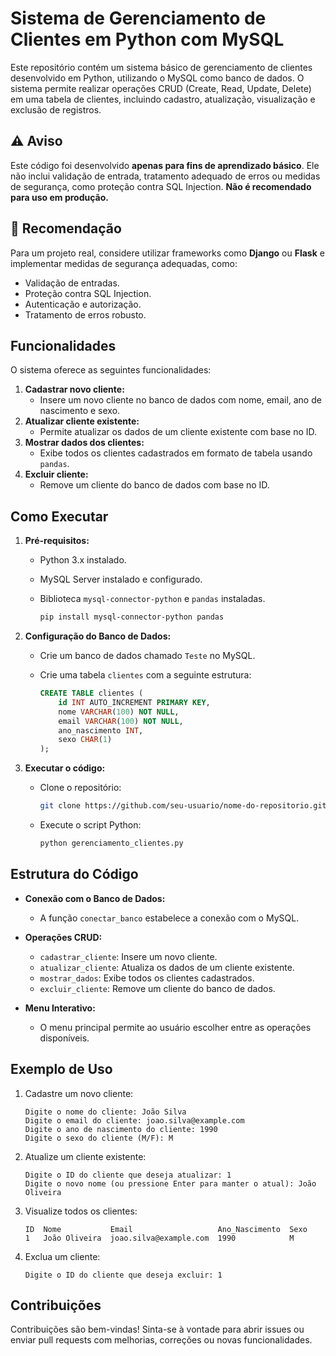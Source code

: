 # Sistema de Gerenciamento de Clientes em Python com MySQL

Este repositório contém um sistema básico de gerenciamento de clientes desenvolvido em Python, utilizando o MySQL como banco de dados. O sistema permite realizar operações CRUD (Create, Read, Update, Delete) em uma tabela de clientes, incluindo cadastro, atualização, visualização e exclusão de registros.

## ⚠ Aviso
Este código foi desenvolvido **apenas para fins de aprendizado básico**. Ele não inclui validação de entrada, tratamento adequado de erros ou medidas de segurança, como proteção contra SQL Injection. **Não é recomendado para uso em produção.**

## 📌 Recomendação
Para um projeto real, considere utilizar frameworks como **Django** ou **Flask** e implementar medidas de segurança adequadas, como:
- Validação de entradas.
- Proteção contra SQL Injection.
- Autenticação e autorização.
- Tratamento de erros robusto.

## Funcionalidades
O sistema oferece as seguintes funcionalidades:
1. **Cadastrar novo cliente:**
   - Insere um novo cliente no banco de dados com nome, email, ano de nascimento e sexo.
2. **Atualizar cliente existente:**
   - Permite atualizar os dados de um cliente existente com base no ID.
3. **Mostrar dados dos clientes:**
   - Exibe todos os clientes cadastrados em formato de tabela usando `pandas`.
4. **Excluir cliente:**
   - Remove um cliente do banco de dados com base no ID.

## Como Executar
1. **Pré-requisitos:**
   - Python 3.x instalado.
   - MySQL Server instalado e configurado.
   - Biblioteca `mysql-connector-python` e `pandas` instaladas.
     
     ```bash
     pip install mysql-connector-python pandas
     ```
2. **Configuração do Banco de Dados:**
   - Crie um banco de dados chamado `Teste` no MySQL.
   - Crie uma tabela `clientes` com a seguinte estrutura:
     
     ```sql
     CREATE TABLE clientes (
         id INT AUTO_INCREMENT PRIMARY KEY,
         nome VARCHAR(100) NOT NULL,
         email VARCHAR(100) NOT NULL,
         ano_nascimento INT,
         sexo CHAR(1)
     );
     ```
3. **Executar o código:**
   - Clone o repositório:
     
     ```bash
     git clone https://github.com/seu-usuario/nome-do-repositorio.git
     ```
   - Execute o script Python:
     
     ```bash
     python gerenciamento_clientes.py
     ```

## Estrutura do Código
- **Conexão com o Banco de Dados:**
  
  - A função `conectar_banco` estabelece a conexão com o MySQL.
    
- **Operações CRUD:**
  
  - `cadastrar_cliente`: Insere um novo cliente.
  - `atualizar_cliente`: Atualiza os dados de um cliente existente.
  - `mostrar_dados`: Exibe todos os clientes cadastrados.
  - `excluir_cliente`: Remove um cliente do banco de dados.
    
- **Menu Interativo:**
  - O menu principal permite ao usuário escolher entre as operações disponíveis.

## Exemplo de Uso
1. Cadastre um novo cliente:
   
   ```
   Digite o nome do cliente: João Silva
   Digite o email do cliente: joao.silva@example.com
   Digite o ano de nascimento do cliente: 1990
   Digite o sexo do cliente (M/F): M
   ```
   
3. Atualize um cliente existente:
   
   ```
   Digite o ID do cliente que deseja atualizar: 1
   Digite o novo nome (ou pressione Enter para manter o atual): João Oliveira
   ```
   
5. Visualize todos os clientes:
   
   ```
   ID  Nome           Email                   Ano_Nascimento  Sexo
   1   João Oliveira  joao.silva@example.com  1990            M
   ```
   
7. Exclua um cliente:
   
   ```
   Digite o ID do cliente que deseja excluir: 1
   ```

## Contribuições
Contribuições são bem-vindas! Sinta-se à vontade para abrir issues ou enviar pull requests com melhorias, correções ou novas funcionalidades.
